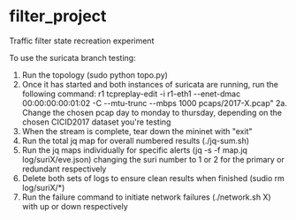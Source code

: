 # filter_project
Traffic filter state recreation experiment


To use the suricata branch testing:
1. Run the topology (sudo python topo.py)
2. Once it has started and both instances of suricata are running, run the following command: r1 tcpreplay-edit -i r1-eth1 --enet-dmac 00:00:00:00:01:02 -C --mtu-trunc --mbps 1000 pcaps/2017-X.pcap"
    2a. Change the chosen pcap day to monday to thursday, depending on the chosen CICID2017 dataset you're testing
3. When the stream is complete, tear down the mininet with "exit"
4. Run the total jq map for overall numbered results (./jq-sum.sh)
5. Run the jq maps individually for specific alerts (jq -s -f map.jq log/suriX/eve.json) changing the suri number to 1 or 2 for the primary or redundant respectively
6. Delete both sets of logs to ensure clean results when finished (sudio rm log/suriX/*)
7. Run the failure command to initiate network failures (./network.sh X) with up or down respectively
